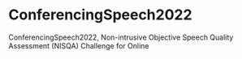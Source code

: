 # ConferencingSpeech2022
ConferencingSpeech2022, Non-intrusive Objective Speech Quality Assessment (NISQA) Challenge for Online 
